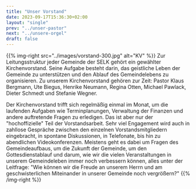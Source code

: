 ```yaml
---
title: "Unser Vorstand"
date: 2023-09-17T15:36:30+02:00
layout: "single"
prev: "../unser-pastor"
next: "../unsere-orgel"
draft: false
---
```


{{% img-right 
  src="../images/vorstand-300.jpg"
  alt="KV"
  %}}
Zur Leitungsstruktur jeder Gemeinde der SELK gehört ein gewählter
Kirchenvorstand. Seine Aufgabe besteht darin, das geistliche Leben der Gemeinde
zu unterstützen und den Ablauf des Gemeindelebens zu organisieren. Zu unserem
Kirchenvorstand gehören zur Zeit: Pastor Klaus Bergmann, Ute Biegus, Henrike
Neumann, Regina Otten, Michael Pawlack, Dieter Schmedt und Stefanie Wegner.

Der Kirchenvorstand trifft sich regelmäßig einmal im Monat, um die laufenden
Aufgaben wie Terminplanungen, Verwaltung der Finanzen und andere auftretende
Fragen zu erledigen. Das ist aber nur der "hochoffizielle" Teil der 
Vorstandsarbeit. Sehr viel Engagement wird auch in zahllose Gespräche zwischen
den einzelnen Vorstandsmitgliedern eingebracht, in spontane Diskussionen, in 
Telefonate, bis hin zu abendlichen Videokonferenzen. Meistens geht es dabei 
um Fragen des Gemeindeaufbaus, um die Zukunft der Gemeinde, um den 
Gottesdienstablauf und darum, wie wir die vielen Veranstaltungen in unserem
Gemeindeleben immer noch verbessern können, alles unter der Leitfrage: "Wie
können wir die Freude an unserem Herrn und am geschwisterlichen Miteinander in
unserer Gemeinde noch vergrößern?" 
{{% /img-right %}}